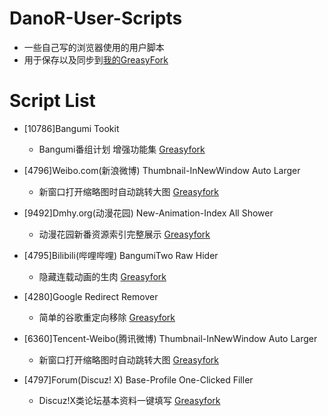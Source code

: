 DanoR-User-Scripts
====

- 一些自己写的浏览器使用的用户脚本
- 用于保存以及同步到[我的GreasyFork](https://greasyfork.org/zh-CN/users/4525)

Script List
====
- [10786]Bangumi Tookit
  - Bangumi番组计划 增强功能集 [Greasyfork](https://greasyfork.org//scripts/10786)

- [4796]Weibo.com(新浪微博) Thumbnail-InNewWindow Auto Larger
  - 新窗口打开缩略图时自动跳转大图 [Greasyfork](https://greasyfork.org//scripts/4796)

- [9492]Dmhy.org(动漫花园) New-Animation-Index All Shower
  - 动漫花园新番资源索引完整展示 [Greasyfork](https://greasyfork.org//scripts/)

- [4795]Bilibili(哔哩哔哩) BangumiTwo Raw Hider
  - 隐藏连载动画的生肉 [Greasyfork](https://greasyfork.org//scripts/4795)

- [4280]Google Redirect Remover
  - 简单的谷歌重定向移除 [Greasyfork](https://greasyfork.org//scripts/4280)

- [6360]Tencent-Weibo(腾讯微博) Thumbnail-InNewWindow Auto Larger
  - 新窗口打开缩略图时自动跳转大图 [Greasyfork](https://greasyfork.org//scripts/6360)

- [4797]Forum(Discuz! X) Base-Profile One-Clicked Filler
  - Discuz!X类论坛基本资料一键填写 [Greasyfork](https://greasyfork.org//scripts/4797)